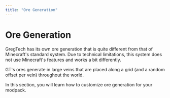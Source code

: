 ```yaml
---
title: "Ore Generation"
---
```



# Ore Generation

GregTech has its own ore generation that is quite different from that of Minecraft's standard system.
Due to technical limitations, this system does not use Minecraft's features and works a bit differently.

GT's ores generate in large veins that are placed along a grid (and a random offset per vein) throughout the world.

In this section, you will learn how to customize ore generation for your modpack.
